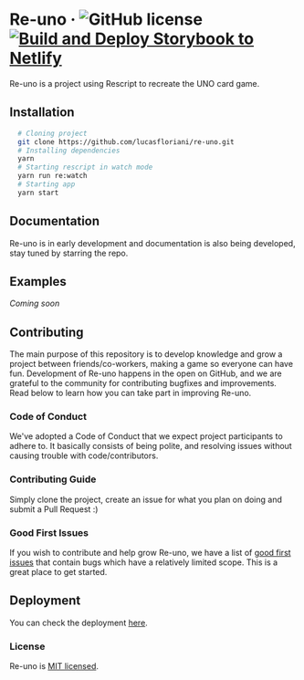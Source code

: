 # Re-uno &middot; ![GitHub license](https://img.shields.io/badge/license-MIT-blue.svg) [![Build and Deploy Storybook to Netlify](https://github.com/lucasfloriani/re-uno/actions/workflows/storybook.yml/badge.svg)](https://github.com/lucasfloriani/re-uno/actions/workflows/storybook.yml)

Re-uno is a project using Rescript to recreate the UNO card game.

## Installation

```bash
  # Cloning project
  git clone https://github.com/lucasfloriani/re-uno.git
  # Installing dependencies
  yarn
  # Starting rescript in watch mode
  yarn run re:watch
  # Starting app
  yarn start

```

## Documentation

Re-uno is in early development and documentation is also being developed, stay tuned by starring the repo.

## Examples

_Coming soon_

## Contributing

The main purpose of this repository is to develop knowledge and grow a project between friends/co-workers, making a game so everyone can have fun. Development of Re-uno happens in the open on GitHub, and we are grateful to the community for contributing bugfixes and improvements. Read below to learn how you can take part in improving Re-uno.

### Code of Conduct

We've adopted a Code of Conduct that we expect project participants to adhere to. It basically consists of being polite, and resolving issues without causing trouble with code/contributors.

### Contributing Guide

Simply clone the project, create an issue for what you plan on doing and submit a Pull Request :)

### Good First Issues

If you wish to contribute and help grow Re-uno, we have a list of [good first issues](https://github.com/lucasfloriani/re-uno/labels/good%20first%20issue) that contain bugs which have a relatively limited scope. This is a great place to get started.

## Deployment

You can check the deployment [here](https://optimistic-wright-c012e0.netlify.app).

### License

Re-uno is [MIT licensed](./LICENSE).
